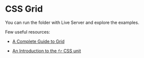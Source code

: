# CSS Grid

You can run the folder with Live Server and explore the examples.


Few useful resources:

- [A Complete Guide to Grid](https://css-tricks.com/snippets/css/complete-guide-grid/)

- [An Introduction to the `fr` CSS unit](https://css-tricks.com/introduction-fr-css-unit/)